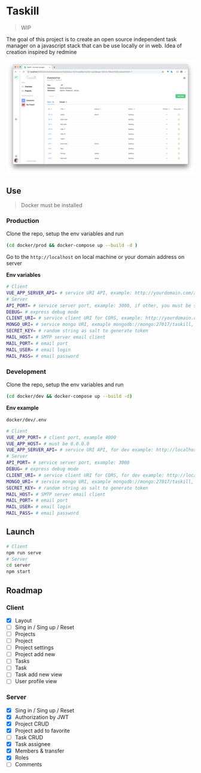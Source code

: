 # Taskill

> WIP

The goal of this project is to create an open source independent task manager on a javascript stack that can be use locally or in web. Idea of creation inspired by redmine

<img src="./screenshot.png">

## Use

> Docker must be installed

### Production

Clone the repo, setup the env variables and run

```bash
(cd docker/prod && docker-compose up --build -d )
```

Go to the `http://localhost` on local machine or your domain address on server

**Env variables**

```bash
# Client
VUE_APP_SERVER_API= # service URI API, example: http://yourdomain.com/api or http://localhost to local use
# Server
API_PORT= # service server port, example: 3000, if other, you must be setup proxy nginx
DEBUG= # express debug mode
CLIENT_URI= # service client URI for CORS, example: http://yourdomain.com, or http://localhost to local use
MONGO_URI= # service mongo URI, exmaple mongodb://mongo:27017/taskill, (mongo - service DNS)
SECRET_KEY= # random string as salt to generate token
MAIL_HOST= # SMTP server email client
MAIL_PORT= # email port
MAIL_USER= # email login
MAIL_PASS= # email password
```

### Development

Clone the repo, setup the env variables and run

```bash
(cd docker/dev && docker-compose up --build -d)
```

**Env example**

`docker/dev/.env`

```bash
# Client
VUE_APP_PORT= # client port, example 4000
VUE_APP_HOST= # must be 0.0.0.0
VUE_APP_SERVER_API= # service URI API, for dev example: http://localhost:3000/api, port must be equal API_PORT
# Server
API_PORT= # service server port, example: 3000
DEBUG= # express debug mode
CLIENT_URI= # service client URI for CORS, for dev example: http://localhost:4000, port must be equal VUE_APP_PORT
MONGO_URI= # service mongo URI, example mongodb://mongo:27017/taskill, (mongo - service DNS)
SECRET_KEY= # random string as salt to generate token
MAIL_HOST= # SMTP server email client
MAIL_PORT= # email port
MAIL_USER= # email login
MAIL_PASS= # email password
```

## Launch

```bash
# Client
npm run serve
# Server
cd server
npm start

```

## Roadmap

### Client

- [x] Layout
- [ ] Sing in / Sing up / Reset
- [ ] Projects
- [ ] Project
- [ ] Project settings
- [ ] Project add new
- [ ] Tasks
- [ ] Task
- [ ] Task add new view
- [ ] User profile view

### Server

- [x] Sing in / Sing up / Reset
- [x] Authorization by JWT
- [x] Project CRUD
- [x] Project add to favorite
- [ ] Task CRUD
- [x] Task assignee
- [x] Members & transfer
- [x] Roles
- [ ] Comments
